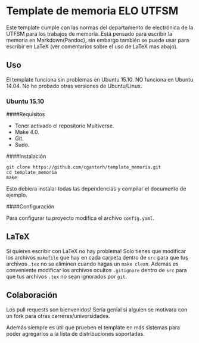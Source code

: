 Template de memoria ELO UTFSM
=============================

Este template cumple con las normas del departamento de
electrónica de la UTFSM para los trabajos de memoria. Está
pensado para escribir la memoria en Markdown(Pandoc), sin
embargo también se puede usar para escribir en LaTeX (ver
comentarios sobre el uso de LaTeX mas abajo).

Uso
---

El template funciona sin problemas en Ubuntu 15.10. NO
funciona en Ubuntu 14.04. No he probado otras versiones de
Ubuntu/Linux.

### Ubuntu 15.10

####Requisitos

-   Tener activado el repositorio Multiverse.
-   Make 4.0.
-   Git.
-   Sudo.

####Instalación

    git clone https://github.com/cganterh/template_memoria.git
    cd template_memoria
    make

Esto debiera instalar todas las dependencias y compilar el
documento de ejemplo.

####Configuración

Para configurar tu proyecto modifica el archivo
`config.yaml`.

LaTeX
-----

Si quieres escribir con LaTeX no hay problema! Solo tienes
que modificar los archivos `makefile` que hay en cada
carpeta dentro de `src` para que tus archivos `.tex` no se
eliminen cuando hagas un `make clean`. Además es conveniente
modificar los archivos ocultos `.gitignore` dentro de `src`
para que tus archivos `.tex` no sean ignorados por `git`.

Colaboración
------------

Los pull requests son bienvenidos! Sería genial si alguien
se motivara con un fork para otras carreras/universidades.

Además siempre es útil que prueben el template en más
sistemas para poder agregarlos a la lista de distribuciones
soportadas.
